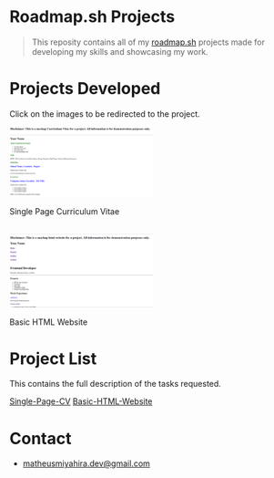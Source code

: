 # Roadmap.sh Projects
> This reposity contains all of my [roadmap.sh](https://roadmap.sh/) projects made for developing my skills and showcasing my work.

# Projects Developed

Click on the images to be redirected to the project.

<a href='Front-End Projects/01-Single-Page-CV'>
  <img width="50%" src="assets/Single-Page-CV.png" alt="Single Page CV">
</a>

Single Page Curriculum Vitae

   <br>
   
<a href='Front-End Projects/02-Basic-HTML-Website'>
  <img width="50%" src="assets/Basic-HTML-Website.png" alt="Basic HTML Website">
</a>

Basic HTML Website

# Project List

This contains the full description of the tasks requested.

[Single-Page-CV](https://roadmap.sh/projects/single-page-cv)
[Basic-HTML-Website](https://roadmap.sh/projects/basic-html-website)

# Contact
- matheusmiyahira.dev@gmail.com



